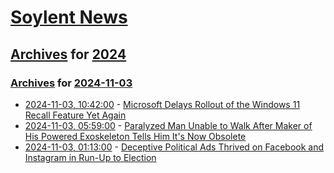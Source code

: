 # [Soylent News](../../../README.md)

## [Archives](../../index.md) for [2024](../index.md)

### [Archives](../../index.md) for [2024-11-03](index.md)

* [2024-11-03, 10:42:00](https://soylentnews.org/article.pl?sid=24/11/01/1653218&from=rss) - [Microsoft Delays Rollout of the Windows 11 Recall Feature Yet Again](https://soylentnews.org/article.pl?sid=24/11/01/1653218&from=rss)
* [2024-11-03, 05:59:00](https://soylentnews.org/article.pl?sid=24/11/01/1650217&from=rss) - [Paralyzed Man Unable to Walk After Maker of His Powered Exoskeleton Tells Him It's Now Obsolete](https://soylentnews.org/article.pl?sid=24/11/01/1650217&from=rss)
* [2024-11-03, 01:13:00](https://soylentnews.org/politics/article.pl?sid=24/11/01/1647221&from=rss) - [Deceptive Political Ads Thrived on Facebook and Instagram in Run-Up to Election ](https://soylentnews.org/politics/article.pl?sid=24/11/01/1647221&from=rss)

